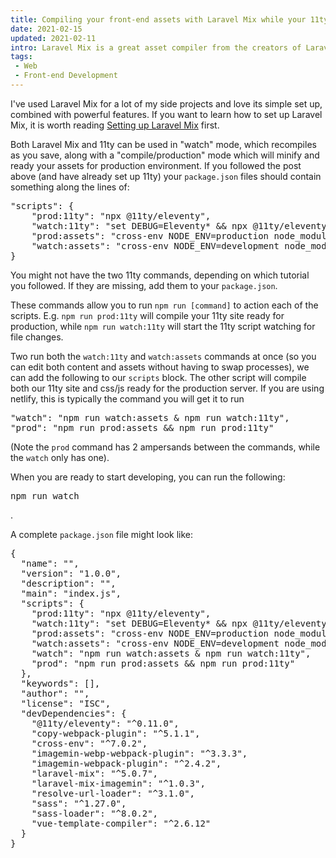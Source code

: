 ```yaml
---
title: Compiling your front-end assets with Laravel Mix while your 11ty site builds, so you don't have to switch between processes
date: 2021-02-15
updated: 2021-02-11
intro: Laravel Mix is a great asset compiler from the creators of Laravel - but you don't have to be using their framework to benefit from it. This blog walks through setting it up to run with 11ty.
tags:
 - Web
 - Front-end Development
---
```


I've used Laravel Mix for a lot of my side projects and love its simple set up, combined with powerful features. If you want to learn how to set up Laravel Mix, it is worth reading [Setting up Laravel Mix](https://www.mikestreety.co.uk/blog/how-to-set-up-and-use-laravel-mix-with-your-project) first.

Both Laravel Mix and 11ty can be used in "watch" mode, which recompiles as you save, along with a "compile/production" mode which will minify and ready your assets for production environment. If you followed the post above (and have already set up 11ty) your `package.json` files should contain something along the lines of:

<pre class="language-json">"scripts": {
	"prod:11ty": "npx @11ty/eleventy",
	"watch:11ty": "set DEBUG=Eleventy* && npx @11ty/eleventy  --serve",
	"prod:assets": "cross-env NODE_ENV=production node_modules/webpack/bin/webpack.js --progress --hide-modules --env=production --config=node_modules/laravel-mix/setup/webpack.config.js",
	"watch:assets": "cross-env NODE_ENV=development node_modules/webpack/bin/webpack.js --watch --progress --hide-modules --config=node_modules/laravel-mix/setup/webpack.config.js",
}</pre>

You might not have the two 11ty commands, depending on which tutorial you followed. If they are missing, add them to your `package.json`. 

These commands allow you to run `npm run [command]` to action each of the scripts. E.g. `npm run prod:11ty` will compile your 11ty site ready for production, while `npm run watch:11ty` will start the 11ty script watching for file changes.

Two run both the `watch:11ty` and `watch:assets` commands at once (so you can edit both content and assets without having to swap processes), we can add the following to our `scripts` block. The other script will compile both our 11ty site and css/js ready for the production server. If you are using netlify, this is typically the command you will get it to run

<pre classs="language-json">"watch": "npm run watch:assets & npm run watch:11ty",
"prod": "npm run prod:assets && npm run prod:11ty"</pre>

(Note the `prod` command has 2 ampersands between the commands, while the `watch` only has one).

When you are ready to start developing, you can run the following:

<pre class="language-bash">npm run watch</pre> .

A complete `package.json` file might look like:

<pre class-"language-json">{
  "name": "",
  "version": "1.0.0",
  "description": "",
  "main": "index.js",
  "scripts": {
    "prod:11ty": "npx @11ty/eleventy",
    "watch:11ty": "set DEBUG=Eleventy* && npx @11ty/eleventy  --serve",
    "prod:assets": "cross-env NODE_ENV=production node_modules/webpack/bin/webpack.js --progress --hide-modules --env=production --config=node_modules/laravel-mix/setup/webpack.config.js",
    "watch:assets": "cross-env NODE_ENV=development node_modules/webpack/bin/webpack.js --watch --progress --hide-modules --config=node_modules/laravel-mix/setup/webpack.config.js",
    "watch": "npm run watch:assets & npm run watch:11ty",
    "prod": "npm run prod:assets && npm run prod:11ty"
  },
  "keywords": [],
  "author": "",
  "license": "ISC",
  "devDependencies": {
    "@11ty/eleventy": "^0.11.0",
    "copy-webpack-plugin": "^5.1.1",
    "cross-env": "^7.0.2",
    "imagemin-webp-webpack-plugin": "^3.3.3",
    "imagemin-webpack-plugin": "^2.4.2",
    "laravel-mix": "^5.0.7",
    "laravel-mix-imagemin": "^1.0.3",
    "resolve-url-loader": "^3.1.0",
    "sass": "^1.27.0",
    "sass-loader": "^8.0.2",
    "vue-template-compiler": "^2.6.12"
  }
}</pre>